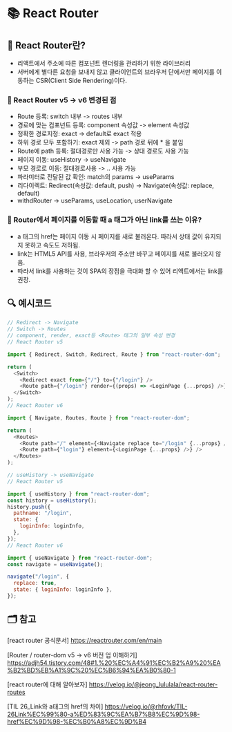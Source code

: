 # 📚 React Router

## 📖 React Router란?

- 리액트에서 주소에 따른 컴포넌트 렌더링을 관리하기 위한 라이브러리
- 서버에게 별다른 요청을 보내지 않고 클라이언트의 브라우저 단에서만 페이지를 이동하는 CSR(Client Side Rendering)이다.

### 📍 React Router v5 -> v6 변경된 점

- Route 등록: switch 내부 -> routes 내부
- 경로에 맞는 컴포넌트 등록: component 속성값 -> element 속성값
- 정확한 경로지정: exact -> default로 exact 적용
- 하위 경로 모두 포함하기: exact 제외 -> path 경로 뒤에 \* 을 붙임
- Route에 path 등록: 절대경로만 사용 가능 -> 상대 경로도 사용 가능
- 페이지 이동: useHistory -> useNavigate
- 부모 경로로 이동: 절대경로사용 -> .. 사용 가능
- 파라미터로 전달된 값 확인: match의 params -> useParams
- 리다이렉트: Redirect(속성값: default, push) -> Navigate(속성값: replace, default)
- withdRouter -> useParams, useLocation, userNavigate

### 📍 Router에서 페이지를 이동할 때 a 태그가 아닌 link를 쓰는 이유?

- a 태그의 href는 페이지 이동 시 페이지를 새로 불러온다. 따라서 상태 값이 유지되지 못하고 속도도 저하됨.
- link는 HTML5 API를 사용, 브라우저의 주소만 바꾸고 페이지를 새로 불러오지 않음.
- 따라서 link를 사용하는 것이 SPA의 장점을 극대화 할 수 있어 리액트에서는 link를 권장.
  </br>

## 🔍 예시코드

```js
// Redirect -> Navigate
// Switch -> Routes
// component, render, exact등 <Route> 태그의 일부 속성 변경
// React Router v5

import { Redirect, Switch, Redirect, Route } from "react-router-dom";

return (
  <Switch>
    <Redirect exact from={"/"} to={"/login"} />
    <Route path={"/login"} render={(props) => <LoginPage {...props} />} />
  </Switch>
);
// React Router v6

import { Navigate, Routes, Route } from "react-router-dom";

return (
  <Routes>
    <Route path="/" element={<Navigate replace to="/login" {...props} />} />
    <Route path={"login"} element={<LoginPage {...props} />} />
  </Routes>
);
```

```js
// useHistory -> useNavigate
// React Router v5

import { useHistory } from "react-router-dom";
const history = useHistory();
history.push({
  pathname: "/login",
  state: {
    loginInfo: loginInfo,
  },
});
// React Router v6

import { useNavigate } from "react-router-dom";
const navigate = useNavigate();

navigate("/login", {
  replace: true,
  state: { loginInfo: loginInfo },
});
```

## 🗂️ 참고

[react router 공식문서]
https://reactrouter.com/en/main

[Router / router-dom v5 -> v6 버전 업 이해하기]
https://adjh54.tistory.com/48#1.%20%EC%A4%91%EC%B2%A9%20%EA%B2%BD%EB%A1%9C%20%EC%B6%94%EA%B0%80-1

[react router에 대해 알아보자]
https://velog.io/@jeong_lululala/react-router-routes

[TIL 26_Link와 a태그의 href의 차이]
https://velog.io/@rhfovk/TIL-26Link%EC%99%80-a%ED%83%9C%EA%B7%B8%EC%9D%98-href%EC%9D%98-%EC%B0%A8%EC%9D%B4
